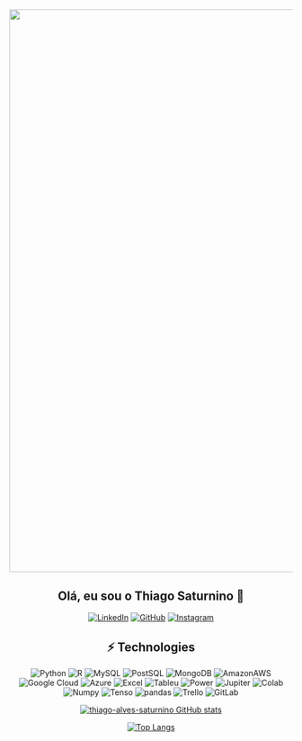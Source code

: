 <span align="center">

## <img src="https://user-images.githubusercontent.com/102863214/161394893-e945946b-f706-4e36-b841-9ba99e7cf8d3.png" width=" 1000px">

## Olá, eu sou o Thiago Saturnino 👋
   [![LinkedIn](https://img.shields.io/badge/LinkedIn-0077B5?style=for-the-badge&logo=linkedin&logoColor=white)](https://www.linkedin.com/in/thiago-saturnino/)
[![GitHub](https://img.shields.io/badge/GitHub-100000?style=for-the-badge&logo=github&logoColor=white)](https://github.com/thiago-alves-saturnino)
[![Instagram](https://img.shields.io/badge/Instagram-E4405F?style=for-the-badge&logo=instagram&logoColor=white)](https://www.instagram.com/tas_saturnino/)

## ⚡ Technologies

![Python](https://img.shields.io/badge/Python-3776AB?style=for-the-badge&logo=python&logoColor=white)
![R](https://img.shields.io/badge/R-276DC3?style=for-the-badge&logo=r&logoColor=white)
![MySQL](https://img.shields.io/badge/MySQL-00000F?style=for-the-badge&logo=mysql&logoColor=white)
![PostSQL](https://img.shields.io/badge/PostgreSQL-316192?style=for-the-badge&logo=postgresql&logoColor=white)
![MongoDB](https://img.shields.io/badge/MongoDB-4EA94B?style=for-the-badge&logo=mongodb&logoColor=white)
![AmazonAWS](https://img.shields.io/badge/Amazon_AWS-232F3E?style=for-the-badge&logo=amazon-aws&logoColor=white)
![Google Cloud](https://img.shields.io/badge/Google_Cloud-4285F4?style=for-the-badge&logo=google-cloud&logoColor=white)
![Azure](https://img.shields.io/badge/Microsoft_Azure-0089D6?style=for-the-badge&logo=microsoft-azure&logoColor=white)
![Excel](https://img.shields.io/badge/Microsoft_Excel-217346?style=for-the-badge&logo=microsoft-excel&logoColor=white)
![Tableu](https://img.shields.io/badge/Tableau-E97627?style=for-the-badge&logo=Tableau&logoColor=white)
![Power](https://img.shields.io/badge/PowerBI-F2C811?style=for-the-badge&logo=Power%20BI&logoColor=white)
![Jupiter](https://img.shields.io/badge/Jupyter-F37626.svg?&style=for-the-badge&logo=Jupyter&logoColor=white)
![Colab](https://img.shields.io/badge/Colab-F9AB00?style=for-the-badge&logo=googlecolab&color=525252)
![Numpy](https://img.shields.io/badge/Numpy-777BB4?style=for-the-badge&logo=numpy&logoColor=white)
![Tenso](https://img.shields.io/badge/TensorFlow-FF6F00?style=for-the-badge&logo=tensorflow&logoColor=white)
![pandas](https://img.shields.io/badge/Pandas-2C2D72?style=for-the-badge&logo=pandas&logoColor=white)
![Trello](https://img.shields.io/badge/Trello-0052CC?style=for-the-badge&logo=trello&logoColor=white)
![GitLab](https://img.shields.io/badge/GitHub-100000?style=for-the-badge&logo=github&logoColor=white)
   
[![thiago-alves-saturnino GitHub stats](https://github-readme-stats.vercel.app/api?username=thiago-alves-saturnino&show_icons=true&theme=tokyonight)](https://github.com/anuraghazra/github-readme-stats)

[![Top Langs](https://github-readme-stats.vercel.app/api/top-langs/?username=thiago-alves-saturnino&layout=compact)](https://github.com/thiago-alves-saturnino/github-readme-stats)



